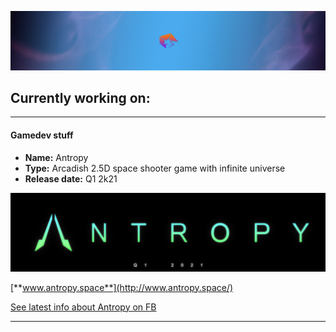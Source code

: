 ![Shrimp horizontal background](/horizontal_image.jpg?raw=true)

## Currently working on:

---

#### Gamedev stuff
* **Name:** Antropy
* **Type:** Arcadish 2.5D space shooter game with infinite universe
* **Release date:** Q1 2k21

![Antropy panel](/NAME_webpage_color_highRes.jpg?raw=true)

[**www.antropy.space**](http://www.antropy.space/)

[See latest info about Antropy on FB](https://www.facebook.com/AntropyGame/)

---
